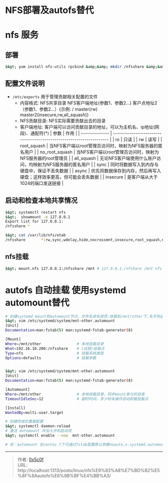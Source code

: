 # NFS部署及autofs替代


# nfs 服务 
## 部署
```bash
$&gt; yum install nfs-utils rpcbind &amp;&amp; mkdir /nfsshare &amp;&amp; chown nfsnobody. nfsshare
```
## 配置文件说明
- `/etc/exports` 用于管理贡献相关配置的文件
    - 内容格式: NFS共享目录 NFS客户端地址(参数1、参数2...) 客户点地址2（参数1、参数2...）{示例: / master(rw) master2(insecure,rw,all_squash)}
    - NFS贡献目录: NFS实际需要贡献出去的目录
    - 客户端地址: 客户端可以访问贡献目录的地址，可以为主机名、ip地址(网段)、通配符(*)
| 参数           | 作用                                                                 |
| -------------- | -------------------------------------------------------------------- |
| ro             | 只读                                                                 |
| rw             | 读写                                                                 |
| root_squash    | 当NFS客户端以root管理员访问时，映射为NFS服务器的匿名用户             |
| no_root_squash | 当NFS客户端以root管理员访问时，映射为NFS服务器的root管理员           |
| all_squash     | 无论NFS客户端使用什么账户访问，均映射为NFS服务器的匿名用户           |
| sync           | 同时将数据写入到内存与硬盘中，保证不丢失数据                         |
| async          | 优先将数据保存到内存，然后再写入硬盘；这样效率更高，但可能会丢失数据 |
| insecure       | 是客户端从大于1024的端口发送链接                                     |

## 启动和检查本地共享情况
```bash
$&gt; systemctl restart nfs
$&gt;  showmount -e 127.0.0.1
Export list for 127.0.0.1:
/nfsshare *

$&gt; cat /var/lib/nfs/etab 
/nfsshare       *(rw,sync,wdelay,hide,nocrossmnt,insecure,root_squash,no_all_squash,no_subtree_check,secure_locks,acl,no_pnfs,anonuid=65534,anongid=65534,sec=sys,rw,insecure,root_squash,no_all_squash)
```

## nfs挂载
```bash
$&gt; mount.nfs 127.0.0.1:/nfsshare /mnt # 127.0.0.1:/nfshare /mnt nfs defaults 0 0  &gt;&gt; /etc/fstab
```

# autofs 自动挂载 使用systemd automount替代
```bash
# 创建systemd mount和automount节点，文件名命名规范:挂载到/mnt/other下,名字则必须为: mnt-other.mount 和 mnt-other.automount  
$&gt; vim /etc/systemd/system/mnt-other.automount 
[Unit]
Documentation=man:fstab(5) man:systemd-fstab-generator(8)

[Mount]
Where=/mnt/other                # 本地挂载目录 
What=192.16.10.200:/nfsshare    # (远程)挂载点
Type=nfs                        # 挂载系统类型
Options=defaults                # 挂载参数


$&gt; vim /etc/systemd/system/mnt-other.automount  
[Unit]
Documentation=man:fstab(5) man:systemd-fstab-generator(8)

[Automount]
Where=/mnt/other                # 本地挂载目录，同步mount单元的目录 
TimeoutIdleSec=12               # 超时时间，多少秒未操作自动卸载挂载点   

[Install]
WantedBy=multi-user.target

# 创建完成后重载配置
$&gt; systemctl daemon-reload
# 激活 automount 并加入开机启动项
$&gt; systemctl enable --now  mnt-other.automount

# 另：automount 在centos 7下可通过fstab配置默认参数noauto,x-systemd.automount 自动创建(systemctl daemon-reload),创建于/run/systemd/generator/下   
```

---

> 作者: [0x5c0f](https://blog.0x5c0f.cc)  
> URL: http://localhost:1313/posts/linux/nfs%E9%83%A8%E7%BD%B2%E5%8F%8Aautofs%E6%9B%BF%E4%BB%A3/  

